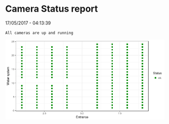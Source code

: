 Camera Status report
================
17/05/2017 - 04:13:39

    All cameras are up and running

![](camreport_files/figure-markdown_github/unnamed-chunk-2-1.png)
